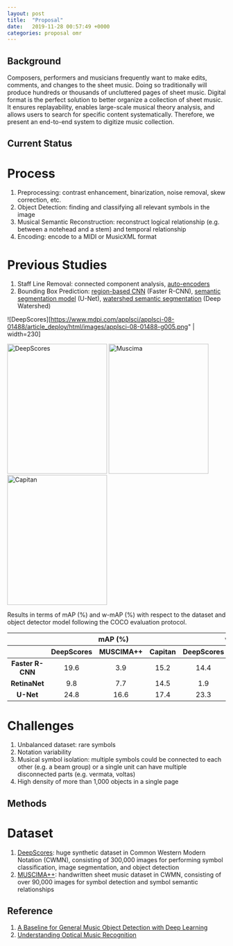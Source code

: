 ```yaml
---
layout: post
title:  "Proposal"
date:   2019-11-28 00:57:49 +0000
categories: proposal omr
---
```


## Background
Composers, performers and musicians frequently want to make edits, comments, and changes to the sheet music. Doing so traditionally will produce hundreds or thousands of uncluttered pages of sheet music. Digital format is the perfect solution to better organize a collection of sheet music. It ensures replayability, enables large-scale musical theory analysis, and allows users to search for specific content systematically. Therefore, we present an end-to-end system to digitize music collection. 

## Current Status
# Process
1. Preprocessing: contrast enhancement, binarization, noise removal, skew correction, etc.
2. Object Detection: finding and classifying all relevant symbols in the image
3. Musical Semantic Reconstruction: reconstruct logical relationship (e.g. between a notehead and a stem) and temporal relationship
4. Encoding: encode to a MIDI or MusicXML format

# Previous Studies
1. Staff Line Removal: connected component analysis, [auto-encoders][auto-encoders]
2. Bounding Box Prediction: [region-based CNN][handwritten] (Faster R-CNN), [semantic segmentation model][unet] (U-Net), [watershed semantic segmentation][watershed] (Deep Watershed)


![DeepScores][https://www.mdpi.com/applsci/applsci-08-01488/article_deploy/html/images/applsci-08-01488-g005.png" | width=230]

<img src="https://www.mdpi.com/applsci/applsci-08-01488/article_deploy/html/images/applsci-08-01488-g005.png" alt="DeepScores" width=230 height=300>

<img src="https://www.mdpi.com/applsci/applsci-08-01488/article_deploy/html/images/applsci-08-01488-g006.png" alt="Muscima" width=230 height=300> 

<img src="https://www.mdpi.com/applsci/applsci-08-01488/article_deploy/html/images/applsci-08-01488-g007.png" alt="Capitan" width=230 height=300>


Results in terms of mAP (%) and w-mAP (%) with respect to the dataset and object detector model following the COCO evaluation protocol.

<table>
<thead><tr><th align='center' valign='middle' style='border-bottom:solid thin;border-top:solid thin' class='html-align-center'> </th><th colspan='3' align='center' valign='middle' style='border-bottom:solid thin;border-top:solid thin' class='html-align-center'>mAP (%)</th><th colspan='3' align='center' valign='middle' style='border-bottom:solid thin;border-top:solid thin' class='html-align-center'>w-mAP (%)</th></tr><tr><th align='center' valign='middle' style='border-bottom:solid thin' class='html-align-center'> </th><th align='center' valign='middle' style='border-bottom:solid thin' class='html-align-center'>DeepScores</th><th align='center' valign='middle' style='border-bottom:solid thin' class='html-align-center'>MUSCIMA++</th><th align='center' valign='middle' style='border-bottom:solid thin' class='html-align-center'>Capitan</th><th align='center' valign='middle' style='border-bottom:solid thin' class='html-align-center'>DeepScores</th><th align='center' valign='middle' style='border-bottom:solid thin' class='html-align-center'>MUSCIMA++</th><th align='center' valign='middle' style='border-bottom:solid thin' class='html-align-center'>Capitan</th></tr></thead><tbody><tr><td align='center' valign='middle' class='html-align-center'><b>Faster R-CNN</b></td><td align='center' valign='middle' class='html-align-center'>19.6</td><td align='center' valign='middle' class='html-align-center'>3.9</td><td align='center' valign='middle' class='html-align-center'>15.2</td><td align='center' valign='middle' class='html-align-center'>14.4</td><td align='center' valign='middle' class='html-align-center'>7.9</td><td align='center' valign='middle' class='html-align-center'>23.2</td></tr><tr><td align='center' valign='middle' class='html-align-center'><b>RetinaNet</b></td><td align='center' valign='middle' class='html-align-center'>9.8</td><td align='center' valign='middle' class='html-align-center'>7.7</td><td align='center' valign='middle' class='html-align-center'>14.5</td><td align='center' valign='middle' class='html-align-center'>1.9</td><td align='center' valign='middle' class='html-align-center'>4.9</td><td align='center' valign='middle' class='html-align-center'>34.9</td></tr><tr><td align='center' valign='middle' style='border-bottom:solid thin' class='html-align-center'><b>U-Net</b></td><td align='center' valign='middle' style='border-bottom:solid thin' class='html-align-center'>24.8</td><td align='center' valign='middle' style='border-bottom:solid thin' class='html-align-center'>16.6</td><td align='center' valign='middle' style='border-bottom:solid thin' class='html-align-center'>17.4</td><td align='center' valign='middle' style='border-bottom:solid thin' class='html-align-center'>23.3</td><td align='center' valign='middle' style='border-bottom:solid thin' class='html-align-center'>33.6</td><td align='center' valign='middle' style='border-bottom:solid thin' class='html-align-center'>26.0</td></tr></tbody>
</table>

# Challenges
1. Unbalanced dataset: rare symbols
2. Notation variability
3. Musical symbol isolation: multiple symbols could be connected to each other (e.g. a beam group) or a single unit can have multiple disconnected parts (e.g. vermata, voltas)
4. High density of more than 1,000 objects in a single page

## Methods
# Dataset
1. [DeepScores][deepscores]: huge synthetic dataset in Common Western Modern Notation (CWMN), consisting of 300,000 images for performing symbol classification, image segmentation, and object detection
2. [MUSCIMA++][muscima]: handwritten sheet music dataset in CWMN, consisting of over 90,000 images for symbol detection and symbol semantic relationships

## Reference

1. [A Baseline for General Music Object Detection with Deep Learning][omr-baseline]
2. [Understanding Optical Music Recognition][omr-exp]

[omr-exp]: https://arxiv.org/pdf/1908.03608.pdf
[deepscores]: https://tuggeluk.github.io/deepscores/
[omr-baseline]: https://www.mdpi.com/2076-3417/8/9/1488
[muscima]: https://ufal.mff.cuni.cz/muscima
[auto-encoders]: https://github.com/ajgallego/staff-lines-removal
[handwritten]: https://ieeexplore.ieee.org/abstract/document/8395189
[unet]: http://ismir2018.ismir.net/doc/pdfs/175_Paper.pdf
[watershed]: https://arxiv.org/abs/1805.10548
